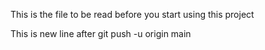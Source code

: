This is the file to be read before you start using this project

This is new line after git push -u origin main


